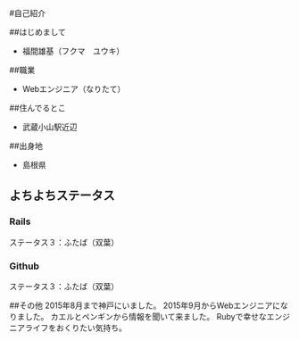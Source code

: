 #自己紹介

##はじめまして
- 福間雄基（フクマ　ユウキ）

##職業
- Webエンジニア（なりたて）

##住んでるとこ
- 武蔵小山駅近辺

##出身地
- 島根県

## よちよちステータス
### Rails
   ステータス３：ふたば（双葉）
### Github
   ステータス３：ふたば（双葉）

##その他
2015年8月まで神戸にいました。
2015年9月からWebエンジニアになりました。
カエルとペンギンから情報を聞いて来ました。
Rubyで幸せなエンジニアライフをおくりたい気持ち。
